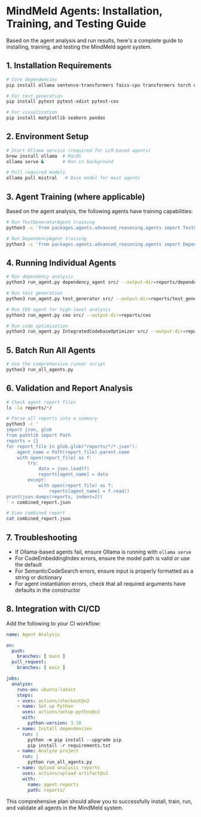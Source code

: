 # MindMeld Agents: Installation, Training, and Testing Guide

Based on the agent analysis and run results, here's a complete guide to installing, training, and testing the MindMeld agent system.

## 1. Installation Requirements

```bash
# Core dependencies
pip install ollama sentence-transformers faiss-cpu transformers torch numpy Pillow torchaudio memory-profiler

# For test generation
pip install pytest pytest-xdist pytest-cov

# For visualization
pip install matplotlib seaborn pandas
```

## 2. Environment Setup

```bash
# Start Ollama service (required for LLM-based agents)
brew install ollama  # MacOS
ollama serve &       # Run in background

# Pull required models
ollama pull mistral   # Base model for most agents
```

## 3. Agent Training (where applicable)

Based on the agent analysis, the following agents have training capabilities:

```bash
# Run TestGeneratorAgent training
python3 -c 'from packages.agents.advanced_reasoning.agents import TestGeneratorAgent; agent = TestGeneratorAgent(); agent.train()'

# Run DependencyAgent training 
python3 -c 'from packages.agents.advanced_reasoning.agents import DependencyAgent; agent = DependencyAgent(); agent.train()'
```

## 4. Running Individual Agents

```bash
# Run dependency analysis
python3 run_agent.py dependency_agent src/ --output-dir=reports/dependency_agent

# Run test generation
python3 run_agent.py test_generator src/ --output-dir=reports/test_generator

# Run CEO agent for high-level analysis
python3 run_agent.py ceo src/ --output-dir=reports/ceo

# Run code optimization
python3 run_agent.py IntegratedCodebaseOptimizer src/ --output-dir=reports/IntegratedCodebaseOptimizer
```

## 5. Batch Run All Agents

```bash
# Use the comprehensive runner script
python3 run_all_agents.py
```

## 6. Validation and Report Analysis

```bash
# Check agent report files
ls -la reports/*/

# Parse all reports into a summary
python3 -c '
import json, glob
from pathlib import Path
reports = {}
for report_file in glob.glob("reports/*/*.json"):
    agent_name = Path(report_file).parent.name
    with open(report_file) as f:
        try:
            data = json.load(f)
            reports[agent_name] = data
        except:
            with open(report_file) as f:
                reports[agent_name] = f.read()
print(json.dumps(reports, indent=2))
' > combined_report.json

# View combined report
cat combined_report.json
```

## 7. Troubleshooting

- If Ollama-based agents fail, ensure Ollama is running with `ollama serve`
- For CodeEmbeddingIndex errors, ensure the model path is valid or use the default
- For SemanticCodeSearch errors, ensure input is properly formatted as a string or dictionary
- For agent instantiation errors, check that all required arguments have defaults in the constructor

## 8. Integration with CI/CD

Add the following to your CI workflow:

```yaml
name: Agent Analysis

on:
  push:
    branches: [ main ]
  pull_request:
    branches: [ main ]

jobs:
  analyze:
    runs-on: ubuntu-latest
    steps:
    - uses: actions/checkout@v2
    - name: Set up Python
      uses: actions/setup-python@v2
      with:
        python-version: 3.10
    - name: Install dependencies
      run: |
        python -m pip install --upgrade pip
        pip install -r requirements.txt
    - name: Analyze project
      run: |
        python run_all_agents.py
    - name: Upload analysis reports
      uses: actions/upload-artifact@v2
      with:
        name: agent-reports
        path: reports/
```

This comprehensive plan should allow you to successfully install, train, run, and validate all agents in the MindMeld system.
